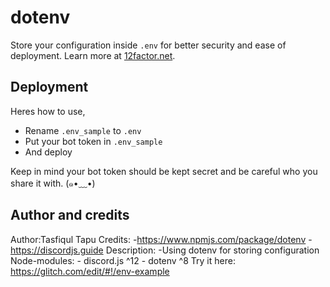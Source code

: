 # dotenv

Store your configuration inside `.env` for better security and ease of deployment. Learn more at [12factor.net](https://12factor.net/config).

## Deployment

Heres how to use,

- Rename `.env_sample` to `.env`
- Put your bot token in `.env_sample`
- And deploy

Keep in mind your bot token should be kept secret and be careful who you share it with. (๑•﹏•)

## Author and credits

Author:Tasfiqul Tapu
Credits: 
    -https://www.npmjs.com/package/dotenv 
    -https://discordjs.guide
Description:
    -Using dotenv for storing configuration
Node-modules: 
    - discord.js ^12 
    - dotenv ^8
Try it here: https://glitch.com/edit/#!/env-example

